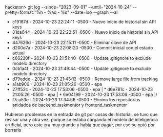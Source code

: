 hackaton> git log --since="2023-09-01" --until="2024-10-24" --pretty=format:"%h - %ad - %s" --date=iso --graph --all
>> 
* c19167d - 2024-10-23 22:24:11 -0500 - Nuevo inicio de historial sin API keys
* 01da644 - 2024-10-23 22:22:51 -0500 - Nuevo inicio de historial sin API keys
* 447626d - 2024-10-23 22:15:11 -0500 - Eliminar clave de API
* d200d7a - 2024-10-23 22:08:20 -0500 - Commit inicial con el estado actual
* c66220f - 2024-10-23 21:51:40 -0500 - Update .gitignore to exclude modelo directory
* 0cb1a4f - 2024-10-23 21:49:44 -0500 - Update .gitignore to exclude modelo directory
* d79edde - 2024-10-23 21:43:13 -0500 - Remove large file from tracking
* a1ab906 - 2024-10-23 21:05:26 -0500 - epa
* 27ff52c - 2024-10-23 17:53:06 -0500 - epa
| * d6e781c - 2024-10-23 21:05:26 -0500 - epa
| * 6e04199 - 2024-10-23 17:53:06 -0500 - epa
|/
* f7ca53e - 2024-10-23 17:34:56 -0500 - Elimino los repositorios anidados de backend_taskmentor y frontend_taskmentor


Hubieron problemas en la entrada de git por cosas del historial, se tuvo que revisar una y otra vez, porque se estaba cargando el modelo de inteligencia artificial, pero este era muy grande y había que pagar, por eso se optó por borrarlo
